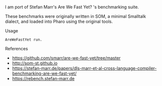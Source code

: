 I am port of Stefan Marr's Are We Fast Yet? 's benchmarking suite.

These benchmarks were originally written in SOM, a minimal Smalltalk dialect, and loaded into Pharo using the original tools.

Usage

    AreWeFastYet run.

References

- https://github.com/smarr/are-we-fast-yet/tree/master
- http://som-st.github.io
- https://stefan-marr.de/papers/dls-marr-et-al-cross-language-compiler-benchmarking-are-we-fast-yet/
- https://rebench.stefan-marr.de
